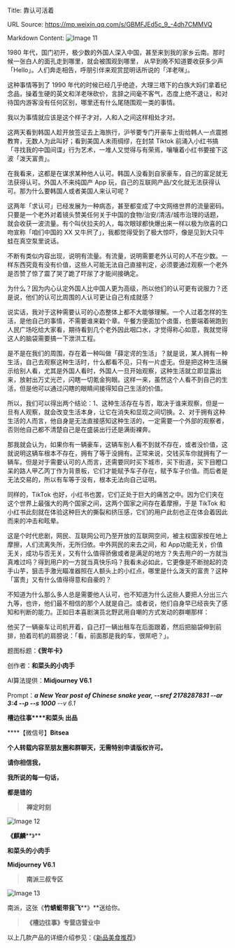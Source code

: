 Title: 靠认可活着

URL Source: https://mp.weixin.qq.com/s/GBMFJEd5c_9_-4dh7CMMVQ

Markdown Content:
![Image 11](https://mmbiz.qpic.cn/mmbiz_jpg/Ia6gU9JNtkr3f3yx7csp5BFCtIYg68mlrfBygUjuPnJ2UWYtrUsiaqIMGibxgdGo2RhLWvjDNLSNZcPPIicplaQqA/640?wx_fmt=jpeg&from=appmsg)

1980 年代，国门初开，极少数的外国人深入中国，甚至来到我的家乡云南。那时候一张白人的面孔走到哪里，就会被围观到哪里， 从早到晚不知道要收获多少声「Hello」。人们奔走相告，呼朋引伴来观赏昆明话所说的「洋老咪」。

这种事情等到了 1990 年代的时候已经几乎绝迹，大理三塔下的白族大妈们拿着纪念品，操着生硬的英文和洋老咪砍价，言辞之间毫不客气，态度上绝不退让，和对待国内游客没有任何区别，哪里还有什么尾随围观一类的事情。

我以为事情就应该是这个样子才对，人和人之间这样相处才对。

这两天看到韩国人趁开放签证去上海旅行，沪爷要专门开豪车上街给韩人一点震撼教育，无数人为此叫好；看到美国人未雨绸缪，在封禁 Tiktok 前涌入小红书搞「寻找我的中国间谍」行为艺术，一堆人又觉得与有荣焉，嚷嚷着小红书要接下这波「泼天富贵」。

在我看来，这都是在谋求某种他人认可。韩国人没看到自家豪车，自己的富足就无法获得认可。外国人不来纯国产 App 玩，自己的互联网产品/文化就无法获得认可。那为什么要韩国人或者美国人来认可呢？

这两年「求认可」已经发展为一种病态，甚至都变成了中文网络世界的流量密码。只要是一个老外对着镜头赞美任何关于中国的食物/治安/清洁/城市治理的话题，就会收获一波流量。有个叫伏拉夫的人，每次眼球都快爆出来一样以极为欣喜的口吻宣称「咱们中国的 XX 又牛屄了」，我都觉得受到了极大惊吓，像是见到大只牛蛙在真空泵里说话。

不断有类似内容出现，说明有流量。有流量，说明需要老外认可的人不在少数。一样东西究竟有没有价值，这些人可能无法自己直接判定，必须要通过观察一个老外是否赞了惊了震了哭了跪了吓尿了才能间接确定。

为什么？因为内心认定外国人比中国人更为高级，所以他们的认可更有说服力？还是说，他们的认可比周围的人认可更让自己有成就感？

说实话，我对于这种需要认可的心态整体上都不大能够理解。一个人过着怎样的生活，是他自己的事情，不需要谁来戳个章。午餐方便面加个卤蛋，也要端着碗跑到人民广场吃给大家看，期待看到几个老外因此咽口水，才觉得称心如意，我就觉得这人的脑袋需要搞一下泄洪工程。

是不是在我们的周围，存在着一种叫做「薛定谔的生活」？就是说，某人拥有一种生活，自己去观察这种生活时，什么都看不见，只有一片虚无。但是把这种生活展示给别人看，尤其是外国人看时，外国人一旦开始观察，这种生活就立即显露出来，放射出万丈光芒，闪瞎一切氪金狗眼。这样一来，虽然这个人看不到自己的生活，但是他可以通过闪瞎的眼睛间接得知自己生活的价值。

所以，我们可以得出两个结论：1、这种生活存在与否，取决于谁来观察，但是一旦有人观察，就会改变生活本身，让它在消失和显现之间切换。2、对于拥有这种生活的人而言，他自身是无法直接感知这种生活的，一定需要一个外部的观察者，否则他自己都不清楚自己是在盛装出行还是满街裸奔。

那我就会认为，如果你有一辆豪车，这辆车别人看不到就不存在，或者没价值，这就说明这辆车根本不存在，拥有了等于没拥有。正常来说，交钱买车你就拥有了一辆车。但是对于需要认可的人而言，还需要同时买下城市，买下街道，买下目瞪口呆的路人甲乙丙丁作为背景板，它们才能赋予车子存在，赋予车子价值。而后者是无法交易的，所以有车等于没有，根本无法向自己证明。

同样的，TikTok 也好，小红书也罢，它们正处于巨大的痛苦之中。因为它们夹在这个世界上最强大的两个国家之间，这两个国家之间存在着摩擦，于是 TikTok 和小红书此刻就在体验这种巨大的撕裂和挤压感，它们的用户此刻也正在体会着因此而来的冲击和眩晕。

这是个时代悲剧，网民、互联网公司乃至开放的互联网空间，被主权国家按在地上摩擦，人们流离失所，无所归依。中外网民的来去之间，和 App功能无关，价值无关，成功与否无关，又有什么值得骄傲或者是满足的地方？失去用户的一方就当真难过吗？得到用户的一方就当真快乐吗？我看未必如此，它更像是不断抛起的烫手山芋，狙击手激光瞄准器照在人额头上的小红点，哪里是什么泼天的富贵？这种「富贵」又有什么值得得意和自豪的？

不知道为什么那么多人总是需要他人认可，也不知道为什么这些人要把人分出三六九等，也许，他们最不相信的那个人就是自己。或者说，他们自身早已经丧失了感知和判断的能力。正如日本喜剧演员北野武用自嘲的方式发动的群嘲那样：

他买了一辆豪车让司机开着，自己打一辆出租车在后面跟着，然后把脑袋伸到前排，拍着司机的肩膀说：「看，前面那是我的车，很屌吧？」。

题图标题：**《贺年卡》**

创作者：**和菜头的小肉手**

AI算法提供：**Midjourney V6.1**

Prompt：________a New Year post of Chinese snake year, --sref 2178287831 --ar 3:4 --p \--s 1000_______ \--v 6.1_

**槽边往事****和菜头 出品**

****【微信号】****Bitsea**** 

**个人转载内容至朋友圈和群聊天，无需特别申请版权许可。**

**请你相信我，**

**我所说的每一句话，**

**都是错的**

>  **禅定时刻**

![Image 12](https://mmbiz.qpic.cn/mmbiz_jpg/Ia6gU9JNtkr3f3yx7csp5BFCtIYg68mlIdCgHTAdRCdkJPgxpZoDhPiaWG6ZSO89rAollI8Xib39HUWKibf6rPd1g/640?wx_fmt=jpeg&from=appmsg)

**《麒麟****》**

**和菜头的小肉手**

**Midjourney V6.1**

>  **南派三叔专区**

![Image 13](https://mmbiz.qpic.cn/mmbiz_jpg/Ia6gU9JNtkoOKiaEBCNBKbSUOialtG9dSMBCBxQM7fXEYLWfZZibYwT6qJPvSuH8E3cpib2HjrzLhyhRRRL5niaftOA/640?wx_fmt=jpeg&from=appmsg)

南派，这张《**竹蜻蜓带我飞****》**送给你。

>  **《槽边往事》专营店营业中**

以上几款产品的详细介绍参见：《[新品美食推荐](https://mp.weixin.qq.com/s?__biz=MjM5MjAzODU2MA==&mid=2652801681&idx=1&sn=14620ec952928e23d02fc38dcf3acdeb&scene=21#wechat_redirect)》
